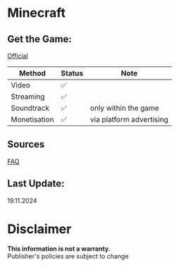 # Minecraft

## Get the Game:
[Official](https://www.minecraft.net/)  

|**Method**|**Status**|**Note**|
|---|---|---|
|Video|✅||
|Streaming|✅||
|Soundtrack|✅|only within the game|
|Monetisation|✅|via platform advertising|

## Sources
[FAQ](https://help.minecraft.net/hc/en-us/articles/21984449056781)  

## Last Update:
19.11.2024

# Disclaimer
**This information is not a warranty.**  
Publisher's policies are subject to change

